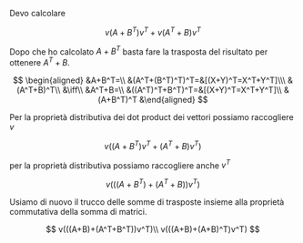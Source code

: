 Devo calcolare

$$
v(A+B^T)v^T+v(A^T+B)v^T
$$

Dopo che ho calcolato $A+B^T$ basta fare la trasposta del risultato per ottenere $A^T+B$.

$$
\begin{aligned}
&A+B^T=\\
&(A^T+(B^T)^T)^T=&[(X+Y)^T=X^T+Y^T]\\\
&(A^T+B)^T\\
&\iff\\
&A^T+B=\\
&((A^T)^T+B^T)^T=&[(X+Y)^T=X^T+Y^T]\\
&(A+B^T)^T
&\end{aligned}
$$

Per la proprietà distributiva dei dot product dei vettori possiamo raccogliere $v$

$$
v((A+B^T)v^T+(A^T+B)v^T)
$$

per la proprietà distributiva possiamo raccogliere anche $v^T$

$$
v(((A+B^T)+(A^T+B))v^T)
$$

Usiamo di nuovo il trucco delle somme di trasposte insieme alla proprietà commutativa della somma di matrici.

$$
v(((A+B)+(A^T+B^T))v^T)\\
v(((A+B)+(A+B)^T)v^T)
$$